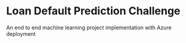 # Loan Default Prediction Challenge
 An end to end machine learning project implementation with Azure deployment
